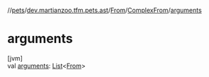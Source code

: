 //[pets](../../../../index.md)/[dev.martianzoo.tfm.pets.ast](../../index.md)/[From](../index.md)/[ComplexFrom](index.md)/[arguments](arguments.md)

# arguments

[jvm]\
val [arguments](arguments.md): [List](https://kotlinlang.org/api/latest/jvm/stdlib/kotlin.collections/-list/index.html)&lt;[From](../index.md)&gt;
